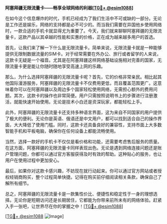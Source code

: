 **阿塞拜疆无限流量卡——畅享全球网络的利器[[TG💪+ @esim1088](https://t.me/s/esim1088)]**

在如今这个信息爆炸的时代，手机已经成为了我们生活中不可或缺的一部分。无论是工作还是娱乐，网络的支持都是必不可少的。而当我们需要在异国他乡使用网络时，一款合适的手机卡就显得尤为重要了。今天，我们就来聊聊阿塞拜疆的无限流量卡，这款产品以其卓越的性能和实惠的价格，正在成为越来越多用户的首选。

首先，让我们来了解一下什么是无限流量卡。简单来说，无限流量卡就是一种能够提供无限制数据流量的SIM卡。对于经常需要在外办公、旅行或者留学的人来说，这款卡无疑是一个福音。尤其是在阿塞拜疆这样网络基础设施相对完善的国家，无限流量卡更是能让你随时随地享受高速上网的乐趣。

那么，为什么选择阿塞拜疆的无限流量卡呢？首先，它的价格非常亲民。相比起其他国际漫游服务，阿塞拜疆的无限流量卡不仅费用更低，而且覆盖范围更广。这意味着你可以在阿塞拜疆以及周边多个国家轻松使用网络，无需担心额外的费用问题。其次，这款卡的操作也非常简便。用户只需按照说明书上的步骤进行注册激活，就能快速开始使用。无论是技术小白还是资深玩家，都能轻松上手。

此外，阿塞拜疆的无限流量卡还支持多种语言界面，这为来自不同国家的用户提供了极大的便利。无论你是英语、俄语还是中文用户，都可以找到适合自己的操作界面，大大降低了使用门槛。同时，这款卡还具备良好的兼容性，支持市面上大多数智能手机和平板电脑，确保你在任何设备上都能流畅使用。

当然，选择一款好的手机卡不仅仅是看价格和功能，还需要考虑售后服务的质量。在这方面，阿塞拜疆的无限流量卡同样表现出色。无论是遇到网络连接问题还是账户管理问题，你都可以通过官方客服获得及时有效的帮助。这种贴心的服务，也让用户在使用过程中更加安心。

最后，如果你对这款卡感兴趣，不妨现在就行动起来。你可以通过官方网站或者授权经销商购买，整个过程简单快捷。记得在购买前仔细阅读相关条款，确保自己了解所有细节。

总之，阿塞拜疆的无限流量卡是一款集性价比、便捷性和稳定性于一身的理想选择。无论你是短期访问还是长期居住，它都能为你带来前所未有的网络体验。赶紧入手一张吧，让世界尽在你的掌握之中！[[TG💪+ @esim1088](https://t.me/s/esim1088)]

[[TG💪+ @esim1088](https://t.me/s/esim1088) ![Image](https://i.postimg.cc/4NQfJmqS/Snipaste-2025-05-13-00-14-12.png)]